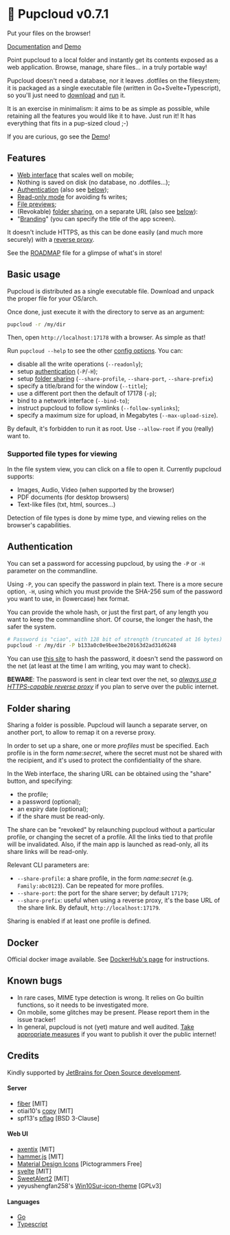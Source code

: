# 🐶 Pupcloud v0.7.1

Put your files on the browser!

[Documentation](https://germ.gitbook.io/pupcloud/) and [Demo](https://pupcloud.vercel.app/)

Point pupcloud to a local folder and instantly get its contents exposed as a web application. Browse, manage, share
files... in a truly portable way!

Pupcloud doesn't need a database, nor it leaves .dotfiles on the filesystem; it is packaged as a single executable
file (written in Go+Svelte+Typescript), so you'll just need
to [download](https://germ.gitbook.io/pupcloud/guides/installation-and-building)
and [run](https://germ.gitbook.io/pupcloud/guides/running-pupcloud) it.

It is an exercise in minimalism: it aims to be as simple as possible, while retaining all the features you would like it
to have. Just run it! It has everything that fits in a pup-sized cloud ;-)

If you are curious, go see the [Demo](https://pupcloud.vercel.app/)!

## Features

- [Web interface](https://germ.gitbook.io/pupcloud/guides/basic-usage) that scales well on mobile;
- Nothing is saved on disk (no database, no .dotfiles...);
- [Authentication](https://germ.gitbook.io/pupcloud/guides/authentication) (also see [below](#auth));
- [Read-only mode](https://germ.gitbook.io/pupcloud/guides/running-pupcloud) for avoiding fs writes;
- [File previews](https://germ.gitbook.io/pupcloud/guides/basic-usage#preview-screen);
- (Revokable) [folder sharing](https://germ.gitbook.io/pupcloud/guides/sharing-a-folder), on a separate URL (also
  see [below](#sharing)):
- "[Branding](https://germ.gitbook.io/pupcloud/guides/running-pupcloud)" (you can specify the title of the app screen).

It doesn't include HTTPS, as this can be done easily (and much more securely) with
a [reverse proxy](https://germ.gitbook.io/pupcloud/guides/reverse-proxy).

See the [ROADMAP](ROADMAP.md) file for a glimpse of what's in store!

## Basic usage

Pupcloud is distributed as a single executable file. Download and unpack the proper file for your OS/arch.

Once done, just execute it with the directory to serve as an argument:

```bash
pupcloud -r /my/dir
```

Then, open `http://localhost:17178` with a browser. As simple as that!

Run `pupcloud --help` to see the other [config options](https://germ.gitbook.io/pupcloud/guides/running-pupcloud). You
can:

- disable all the write operations (`--readonly`);
- setup [authentication](#auth) (`-P`/`-H`);
- setup [folder sharing](#sharing) (`--share-profile`, `--share-port`, `--share-prefix`)
- specify a title/brand for the window (`--title`);
- use a different port then the default of 17178 (`-p`);
- bind to a network interface (`--bind-to`);
- instruct pupcloud to follow symlinks (`--follow-symlinks`);
- specify a maximum size for upload, in Megabytes (`--max-upload-size`).

By default, it's forbidden to run it as root. Use `--allow-root` if you (really) want to.

### Supported file types for viewing

In the file system view, you can click on a file to open it. Currently pupcloud supports:

- Images, Audio, Video (when supported by the browser)
- PDF documents (for desktop browsers)
- Text-like files (txt, html, sources...)

Detection of file types is done by mime type, and viewing relies on the browser's capabilities.

## <a name="auth"></a>Authentication

You can set a password for accessing pupcloud, by using the `-P` or `-H` parameter on the commandline.

Using `-P`, you can specify the password in plain text. There is a more secure option, `-H`, using which you must
provide the SHA-256 sum of the password you want to use, in (lowercase) hex format.

You can provide the whole hash, or just the first part, of any length you want to keep the commandline short. Of course,
the longer the hash, the safer the system.

```bash
# Password is "ciao", with 128 bit of strength (truncated at 16 bytes)
pupcloud -r /my/dir -P b133a0c0e9bee3be20163d2ad31d6248
```

You can use [this site](https://emn178.github.io/online-tools/sha256.html) to hash the password, it doesn't send the
password on the net (at least at the time I am writing, you may want to check).

**BEWARE**: The password is sent in clear text over the net,
so *[always use a HTTPS-capable reverse proxy](https://germ.gitbook.io/pupcloud/guides/reverse-proxy)* if you plan to
serve over the public internet.

## <a name="sharing"></a>Folder sharing

Sharing a folder is possible. Pupcloud will launch a separate server, on another port, to allow to remap it on a reverse
proxy.

In order to set up a share, one or more *profiles* must be specified. Each profile is in the form *name*:*secret*, where
the secret must not be shared with the recipient, and it's used to protect the confidentiality of the share.

In the Web interface, the sharing URL can be obtained using the "share" button, and specifying:

- the profile;
- a password (optional);
- an expiry date (optional);
- if the share must be read-only.

The share can be "revoked" by relaunching pupcloud without a particular profile, or changing the secret of a profile.
All the links tied to that profile will be invalidated. Also, if the main app is launched as read-only, all its share
links will be read-only.

Relevant CLI parameters are:

- `--share-profile`: a share profile, in the form *name*:*secret* (e.g. `Family:abc0123`). Can be repeated for more
  profiles.
- `--share-port`: the port for the share server; by default `17179`;
- `--share-prefix`: useful when using a reverse proxy, it's the base URL of the share link. By
  default, `http://localhost:17179`.

Sharing is enabled if at least one profile is defined.

## Docker

Official docker image available. See [DockerHub's page](https://hub.docker.com/r/germanorizzo/pupcloud) for
instructions.

## Known bugs

- In rare cases, MIME type detection is wrong. It relies on Go builtin functions, so it needs to be investigated more.
- On mobile, some glitches may be present. Please report them in the issue tracker!
- In general, pupcloud is not (yet) mature and well
  audited. [Take appropriate measures](https://app.gitbook.com/s/BIkxAX0ktzzPPM6PIcMj/security) if you want to publish
  it over the public internet!

## Credits

Kindly supported by [JetBrains for Open Source development](https://jb.gg/OpenSourceSupport).

#### Server

- [fiber](https://gofiber.io/) [MIT]
- otiai10's [copy](https://github.com/otiai10/copy) [MIT]
- spf13's [pflag](https://github.com/spf13/pflag) [BSD 3-Clause]

#### Web UI

- [axentix](https://useaxentix.com/) [MIT]
- [hammer.js](https://github.com/hammerjs/hammer.js) [MIT]
- [Material Design Icons](https://materialdesignicons.com/) [Pictogrammers Free]
- [svelte](https://svelte.dev/) [MIT]
- [SweetAlert2](https://github.com/sweetalert2/sweetalert2) [MIT]
- yeyushengfan258's
  [Win10Sur-icon-theme](https://github.com/yeyushengfan258/Win10Sur-icon-theme) [GPLv3]

#### Languages

- [Go](https://go.dev)
- [Typescript](https://www.typescriptlang.org)
